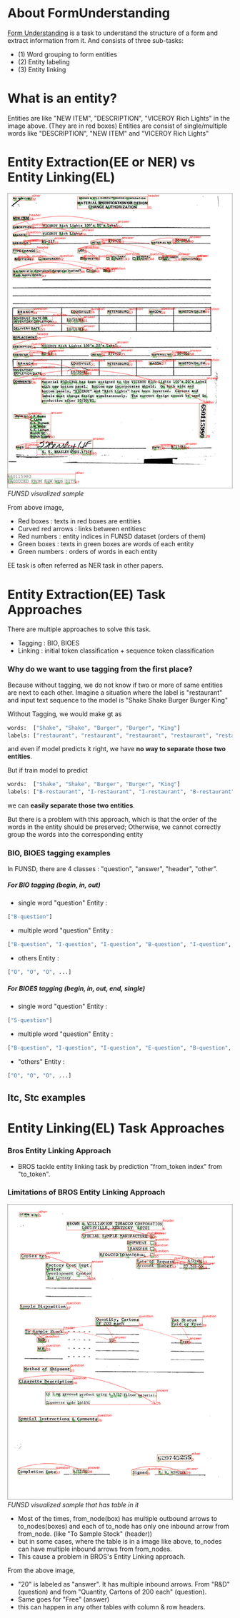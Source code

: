 # About FormUnderstanding

[Form Understanding](https://link.springer.com/chapter/10.1007/978-3-030-86159-9_27) is a task to understand the structure of a form and extract information from it.
And consists of three sub-tasks:
- (1) Word grouping to form entities
- (2) Entity labeling
- (3) Entity linking

# What is an entity?
Entities are like "NEW ITEM", "DESCRIPTION", "VICEROY Rich Lights" in the image above. (They are in red boxes)
Entities are consist of single/multiple words like "DESCRIPTION", "NEW ITEM" and "VICEROY Rich Lights"

# Entity Extraction(EE or NER) vs Entity Linking(EL)
![FUNSD sample](assets/funsd_vis_sample/716552.jpeg)
*FUNSD visualized sample*

From above image,
 - Red boxes : texts in red boxes are entities
 - Curved red arrows : links between entitiesc
 - Red numbers : entity indices in FUNSD dataset (orders of them)
 - Green boxes : texts in green boxes are words of each entity
 - Green numbers : orders of words in each entity

EE task is often referred as NER task in other papers.

# Entity Extraction(EE) Task Approaches
There are multiple approaches to solve this task.

- Tagging : BIO, BIOES
- Linking : initial token classification + sequence token classification

### Why do we want to use tagging from the first place?
Because without tagging, we do not know if two or more of same entities are next to each other.
Imagine a situation where the label is "restaurant" and input text sequence to the model is "Shake Shake Burger Burger King"

Without Tagging, we would make gt as
```python
words:  ["Shake", "Shake", "Burger", "Burger", "King"]
labels: ["restaurant", "restaurant", "restaurant", "restaurant", "restaurant"]
```
and even if model predicts it right, we have **no way to separate those two entities**.

But if train model to predict
```python
words:  ["Shake", "Shake", "Burger", "Burger", "King"]
labels: ["B-restaurant", "I-restaurant", "I-restaurant", "B-restaurant", "I-restaurant"],
```
we can **easily separate those two entities**.

But there is a problem with this approach, which is that the order of the words in the entity should be preserved; Otherwise, we cannot correctly group the words into the corresponding entity

### BIO, BIOES tagging examples

In FUNSD, there are 4 classes : "question", "answer", "header", "other".

##### For BIO tagging (begin, in, out)
- single word "question" Entity :
```python
["B-question"]
```
- multiple word "question" Entity :
```python
["B-question", "I-question", "I-question", "B-question", "I-question", "B-question", ...]
```
- others Entity :
```python
["O", "O", "O", ...]
```

##### For BIOES tagging (begin, in, out, end, single)
- single word "question" Entity :
```python
["S-question"]
```
- multiple word "question" Entity :
```python
["B-question", "I-question", "I-question", "E-question", "B-question", "I-question", "S-question", ...]
```
- "others" Entity :
```python
["O", "O", "O", ...]
```

## Itc, Stc examples


# Entity Linking(EL) Task Approaches

### Bros Entity Linking Approach
- BROS tackle entity linking task by prediction "from_token index" from "to_token".

### Limitations of BROS Entity Linking Approach
![FUNSD sample](assets/funsd_vis_sample/0001485288.png)
*FUNSD visualized sample that has table in it*

- Most of the times, from_node(box) has multiple outbound arrows to to_nodes(boxes) and each of to_node has only one inbound arrow from from_node. (like "To Sample Stock" (header))
- but in some cases, where the table is in a image like above, to_nodes can have multiple inbound arrows from from_nodes.
- This cause a problem in BROS's Entity Linking approach.

From the above image,
- "20" is labeled as "answer". It has multiple inbound arrows. From "R&D" (question) and from "Quantity, Cartons of 200 each" (question).
- Same goes for "Free" (answer)
- this can happen in any other tables with column & row headers.

